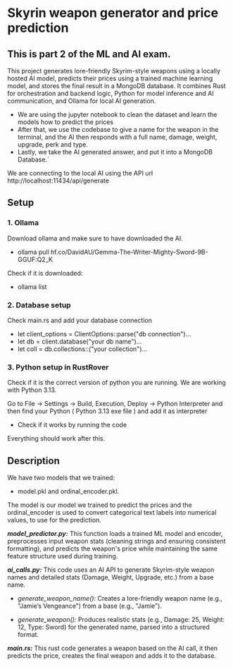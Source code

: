 # Skyrin weapon generator and price prediction

## This is part 2 of the ML and AI exam.

This project generates lore-friendly Skyrim-style weapons using a locally hosted AI model, predicts their prices using a trained machine learning model, 
and stores the final result in a MongoDB database. It combines Rust for orchestration and backend logic, Python for model inference and AI communication, 
and Ollama for local AI generation.

- We are using the jupyter notebook to clean the dataset and learn the models how to predict the prices
- After that, we use the codebase to give a name for the weapon in the terminal, and the AI then responds with a full name, damage, weight, upgrade, perk and type.
- Lastly, we take the AI generated answer, and put it into a MongoDB Database.´

We are connecting to the local AI using the API url http://localhost:11434/api/generate


## Setup

### 1. Ollama

Download ollama and make sure to have downloaded the AI.
- ollama pull hf.co/DavidAU/Gemma-The-Writer-Mighty-Sword-9B-GGUF:Q2_K

Check if it is downloaded:
- ollama list

### 2. Database setup

Check main.rs and add your database connection
- let client_options = ClientOptions::parse("db connection")...
- let db = client.database("your db name")...
- let coll = db.collections::<Weapon>("your collection")...


### 3. Python setup in RustRover

Check if it is the correct version of python you are running. 
We are working with Python 3.13.

Go to File -> Settings -> Build, Execution, Deploy -> Python Interpreter and then find your Python ( Python 3.13 exe file ) and add it as interpreter
- Check if it works by running the code

Everything should work after this.


## Description

We have two models that we trained: 
- model.pkl and ordinal_encoder.pkl. 

The model is our model we trained to predict the prices and the ordinal_encoder is used to convert categorical text labels into numerical values, to use for the prediction.

***model_predictor.py:*** This function loads a trained ML model and encoder, preprocesses input weapon stats (cleaning strings and ensuring consistent formatting), and predicts the weapon's price while maintaining the same feature structure used during training.

***ai_calls.py:*** This code uses an AI API to generate Skyrim-style weapon names and detailed stats (Damage, Weight, Upgrade, etc.) from a base name.

- *generate_weapon_name():* Creates a lore-friendly weapon name (e.g., "Jamie’s Vengeance") from a base (e.g., "Jamie").

- *generate_weapon():* Produces realistic stats (e.g., Damage: 25, Weight: 12, Type: Sword) for the generated name, parsed into a structured format.

***main.rs:*** This rust code generates a weapon based on the AI call, it then predicts the price, creates the final weapon and adds it to the database.
